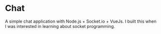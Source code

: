 # Chat

A simple chat application with Node.js + Socket.io + VueJs. I built this when I was interested in learning about socket programming.
